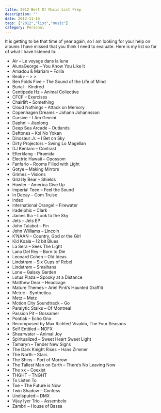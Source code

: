 ```yaml
---
title: 2012 Best Of Music List Prep
description: ""
date: 2012-11-16
tags: ["2012","list","music"]
category: Personal
---
```



It is getting to be that time of year again, so I am looking for your help on albums I have missed that you think I need to evaluate. Here is my list so far of what I have listened to:

<ul>

<li>Air – Le voyage dans la lune</li>

<li>AlunaGeorge – You Know You Like It</li>

<li>Amadou &amp; Mariam – Folila</li>

<li>Beak&gt; – &gt; &gt;</li>

<li>Ben Folds Five – The Sound of the Life of Mind</li>

<li>Burial – Kindred</li>

<li>Centipede Hz – Animal Collective</li>

<li>CFCF – Exercises</li>

<li>Chairlift – Something</li>

<li>Cloud Nothings – Attack on Memory</li>

<li>Copenhagen Dreams – Johann Johannsson</li>

<li>Cursive – I Am Gemini</li>

<li>Daphni – Jiaolong</li>

<li>Deep Sea Arcade – Outlands</li>

<li>Deftones – Koi No Yokan</li>

<li>Dinosaur Jr. – I Bet on Sky</li>

<li>Dirty Projectors – Swing Lo Magellan</li>

<li>DJ Kentaro – Contrast</li>

<li>Efterklang – Piramida</li>

<li>Electric Hawaii – Opossom</li>

<li>Fanfarlo – Rooms Filled with Light</li>

<li>Gotye – Making Mirrors</li>

<li>Grimes – Visions</li>

<li>Grizzly Bear – Shields</li>

<li>Howler – America Give Up</li>

<li>Imperial Teen – Feel the Sound</li>

<li>In Decay – Com Truise</li>

<li>index</li>

<li>International Orange! – Firewater</li>

<li>Iradelphic – Clark</li>

<li>James Iha – Look to the Sky</li>

<li>Jets – Jets EP</li>

<li>John Talabot – Fin</li>

<li>John Williams – Lincoln</li>

<li>K’NAAN – Country, God or the Girl</li>

<li>Kid Koala – 12 bit Blues</li>

<li>La Sera – Sees The Light</li>

<li>Lana Del Rey – Born to Die</li>

<li>Leonard Cohen – Old Ideas</li>

<li>Lindstrøm – Six Cups of Rebel</li>

<li>Lindstrøm – Smalhans</li>

<li>Lone – Galaxy Garden</li>

<li>Lotus Plaza – Spooky at a Distance</li>

<li>Matthew Dear – Headcage</li>

<li>Mature Themes – Ariel Pink’s Haunted Graffiti</li>

<li>Metric – Synthetica</li>

<li>Metz – Metz</li>

<li>Motion City Soundtrack – Go</li>

<li>Paralytic Stalks – Of Montreal</li>

<li>Passion Pit – Gossamer</li>

<li>Pontiak – Echo Ono</li>

<li>Recomposed by Max Richter/ Vivaldo, The Four Seasons</li>

<li>Self Entitled – NOFX</li>

<li>Shearwater – Animal Joy</li>

<li>Spiritualized – Sweet Heart Sweet Light</li>

<li>Tamaryn – Tender New Signs</li>

<li>The Dark Knight Rises – Hans Zimmer</li>

<li>The North – Stars</li>

<li>The Shins – Port of Morrow</li>

<li>The Tallest Man on Earth – There’s No Leaving Now</li>

<li>The xx – Coexist</li>

<li>THGHT – TNGHT</li>

<li>To Listen To</li>

<li>Toe – The Future is Now</li>

<li>Twin Shadow – Confess</li>

<li>Undisputed – DMX</li>

<li>Vijay Iyer Trio – Assembelo</li>

<li>Zambri – House of Bassa</li>

</ul>

&nbsp;
